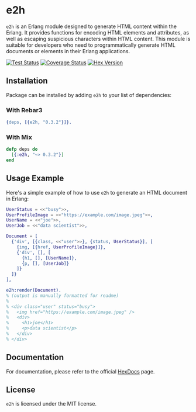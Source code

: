 # e2h

`e2h` is an Erlang module designed to generate HTML content within the Erlang. It provides functions for encoding HTML elements and attributes, as well as escaping suspicious characters within HTML content. This module is suitable for developers who need to programmatically generate HTML documents or elements in their Erlang applications.

[![Test Status](https://github.com/bunopnu/fresh/actions/workflows/test.yml/badge.svg)](https://github.com/bunopnu/fresh/actions/workflows/test.yml)
[![Coverage Status](https://coveralls.io/repos/github/bunopnu/e2h/badge.svg?branch=main)](https://coveralls.io/github/bunopnu/e2h)
[![Hex Version](https://img.shields.io/hexpm/v/e2h.svg)](https://hex.pm/packages/e2h)

## Installation

Package can be installed by adding `e2h` to your list of dependencies:

### With Rebar3

```erlang
{deps, [{e2h, "0.3.2"}]}.
```

### With Mix

```elixir
defp deps do
  [{:e2h, "~> 0.3.2"}]
end
```

## Usage Example

Here's a simple example of how to use `e2h` to generate an HTML document in Erlang:

```erlang
UserStatus = <<"busy">>,
UserProfileImage = <<"https://example.com/image.jpeg">>,
UserName = <<"joe">>,
UserJob = <<"data scientist">>,

Document = [
  {'div', [{class, <<"user">>}, {status, UserStatus}], [
    {img, [{href, UserProfileImage}]},
    {'div', [], [
      {h1, [], [UserName]},
      {p, [], [UserJob]}
    ]}
  ]}
],

e2h:render(Document).
% (output is manually formatted for readme)
%
% <div class="user" status="busy">
%   <img href="https://example.com/image.jpeg" />
%   <div>
%     <h1>joe</h1>
%     <p>data scientist</p>
%   </div>
% </div>
```

## Documentation

For documentation, please refer to the official [HexDocs](https://hexdocs.pm/e2h) page.

## License

`e2h` is licensed under the MIT license.
